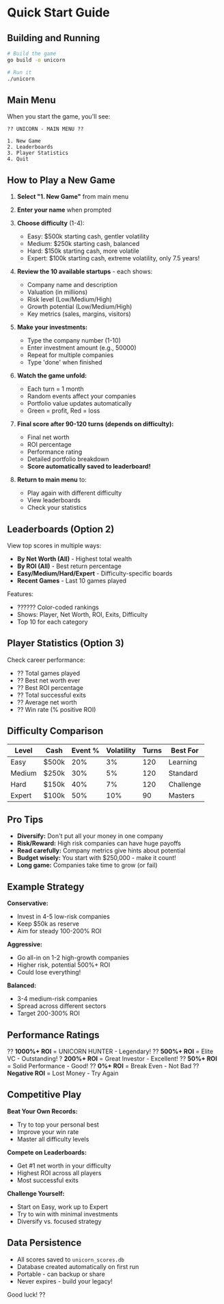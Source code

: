 # Quick Start Guide

## Building and Running

```bash
# Build the game
go build -o unicorn

# Run it
./unicorn
```

## Main Menu

When you start the game, you'll see:
```
?? UNICORN - MAIN MENU ??

1. New Game
2. Leaderboards
3. Player Statistics
4. Quit
```

## How to Play a New Game

1. **Select "1. New Game"** from main menu

2. **Enter your name** when prompted

3. **Choose difficulty** (1-4):
   - Easy: $500k starting cash, gentler volatility
   - Medium: $250k starting cash, balanced
   - Hard: $150k starting cash, more volatile
   - Expert: $100k starting cash, extreme volatility, only 7.5 years!

4. **Review the 10 available startups** - each shows:
   - Company name and description
   - Valuation (in millions)
   - Risk level (Low/Medium/High)
   - Growth potential (Low/Medium/High)
   - Key metrics (sales, margins, visitors)

3. **Make your investments:**
   - Type the company number (1-10)
   - Enter investment amount (e.g., 50000)
   - Repeat for multiple companies
   - Type 'done' when finished

4. **Watch the game unfold:**
   - Each turn = 1 month
   - Random events affect your companies
   - Portfolio value updates automatically
   - Green = profit, Red = loss

5. **Final score after 90-120 turns (depends on difficulty):**
   - Final net worth
   - ROI percentage
   - Performance rating
   - Detailed portfolio breakdown
   - **Score automatically saved to leaderboard!**

6. **Return to main menu** to:
   - Play again with different difficulty
   - View leaderboards
   - Check your statistics

## Leaderboards (Option 2)

View top scores in multiple ways:
- **By Net Worth (All)** - Highest total wealth
- **By ROI (All)** - Best return percentage
- **Easy/Medium/Hard/Expert** - Difficulty-specific boards
- **Recent Games** - Last 10 games played

Features:
- ?????? Color-coded rankings
- Shows: Player, Net Worth, ROI, Exits, Difficulty
- Top 10 for each category

## Player Statistics (Option 3)

Check career performance:
- ?? Total games played
- ?? Best net worth ever
- ?? Best ROI percentage
- ?? Total successful exits
- ?? Average net worth
- ?? Win rate (% positive ROI)

## Difficulty Comparison

| Level | Cash | Event % | Volatility | Turns | Best For |
|-------|------|---------|-----------|-------|----------|
| Easy | $500k | 20% | 3% | 120 | Learning |
| Medium | $250k | 30% | 5% | 120 | Standard |
| Hard | $150k | 40% | 7% | 120 | Challenge |
| Expert | $100k | 50% | 10% | 90 | Masters |

## Pro Tips

- **Diversify:** Don't put all your money in one company
- **Risk/Reward:** High risk companies can have huge payoffs
- **Read carefully:** Company metrics give hints about potential
- **Budget wisely:** You start with $250,000 - make it count!
- **Long game:** Companies take time to grow (or fail)

## Example Strategy

**Conservative:**
- Invest in 4-5 low-risk companies
- Keep $50k as reserve
- Aim for steady 100-200% ROI

**Aggressive:**
- Go all-in on 1-2 high-growth companies
- Higher risk, potential 500%+ ROI
- Could lose everything!

**Balanced:**
- 3-4 medium-risk companies
- Spread across different sectors
- Target 200-300% ROI

## Performance Ratings

?? **1000%+ ROI** = UNICORN HUNTER - Legendary!
?? **500%+ ROI** = Elite VC - Outstanding!
? **200%+ ROI** = Great Investor - Excellent!
?? **50%+ ROI** = Solid Performance - Good!
?? **0%+ ROI** = Break Even - Not Bad
?? **Negative ROI** = Lost Money - Try Again

## Competitive Play

**Beat Your Own Records:**
- Try to top your personal best
- Improve your win rate
- Master all difficulty levels

**Compete on Leaderboards:**
- Get #1 net worth in your difficulty
- Highest ROI across all players
- Most successful exits

**Challenge Yourself:**
- Start on Easy, work up to Expert
- Try to win with minimal investments
- Diversify vs. focused strategy

## Data Persistence

- All scores saved to `unicorn_scores.db`
- Database created automatically on first run
- Portable - can backup or share
- Never expires - build your legacy!

Good luck! ??
